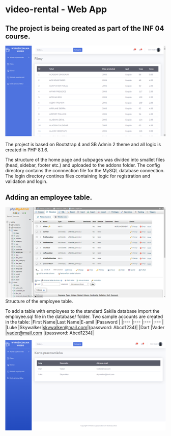 # video-rental - Web App
## The project is being created as part of the INF 04 course.

![video-rental - web app](./screenshots/video-rental.png)

The project is based on Bootstrap 4 and SB Admin 2 theme and all logic is created in PHP 8.1.6.

The structure of the home page and subpages was divided into smallet files (head, sidebar, footer etc.) and uploaded to the addons folder.
The config directory contains the connnection file for the MySQL database connection.
The login directory contines files containing logic for registration and validation and login.

## Adding an employee table.

![video-rental_employee - web app](./screenshots/video-rental_employee-structure.png)
Structure of the employee table.

To add a table with employees to the standard Sakila database import the employee.sql file in the database/ folder. Two sample accounts are created in the table:
|First Name|Last Name|E-amil            |Password            |
|:---      |:---     |:---              |:---                |
|Luke      |Skywalker|skywalker@mail.com|(password: Abcd1234)|
|Dart      |Vader    |vader@mail.com    |(password: Abcd1234)|

![video-rental_employee - web app](./screenshots/video-rental_employee.png)
